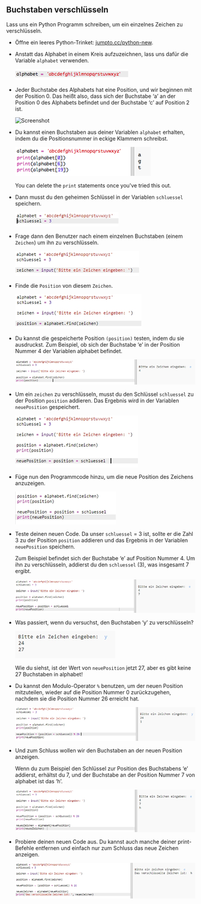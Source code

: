 ## Buchstaben verschlüsseln

Lass uns ein Python Programm schreiben, um ein einzelnes Zeichen zu verschlüsseln.

+ Öffne ein leeres Python-Trinket: <a href="http://jumpto.cc/python-new" target="_blank">jumpto.cc/python-new</a>.

+ Anstatt das Alphabet in einem Kreis aufzuzeichnen, lass uns dafür die Variable `alphabet` verwenden.
    
    ![Screenshot](images/messages-alphabet.png)

+ Jeder Buchstabe des Alphabets hat eine Position, und wir beginnen mit der Position 0. Das heißt also, dass sich der Buchstabe ‘a’ an der Position 0 des Alphabets befindet und der Buchstabe ‘c’ auf Position 2 ist.
    
    ![Screenshot](images/messages-array.png)

+ Du kannst einen Buchstaben aus deiner Variablen `alphabet` erhalten, indem du die Positionsnummer in eckige Klammern schreibst.
    
    ![Screenshot](images/messages-alphabet-array.png)
    
    You can delete the `print` statements once you've tried this out.

+ Dann musst du den geheimen Schlüssel in der Variablen `schluessel` speichern.
    
    ![Screenshot](images/messages-key.png)

+ Frage dann den Benutzer nach einem einzelnen Buchstaben (einem `Zeichen`) um ihn zu verschlüsseln.
    
    ![Screenshot](images/messages-character.png)

+ Finde die `Position` von diesem `Zeichen`.
    
    ![Screenshot](images/messages-position.png)

+ Du kannst die gespeicherte Position `(position)` testen, indem du sie ausdruckst. Zum Beispiel, ob sich der Buchstabe ‘e’ in der Position Nummer 4 der Variablen alphabet befindet.
    
    ![Screenshot](images/messages-position-test.png)

+ Um ein `zeichen` zu verschlüsseln, musst du den Schlüssel `schluessel` zu der Position `position` addieren. Das Ergebnis wird in der Variablen `neuePosition` gespeichert.
    
    ![Screenshot](images/messages-newposition.png)

+ Füge nun den Programmcode hinzu, um die neue Position des Zeichens anzuzeigen.
    
    ![Screenshot](images/messages-newposition-print.png)

+ Teste deinen neuen Code. Da unser `schluessel` = 3 ist, sollte er die Zahl 3 zu der Position `position` addieren und das Ergebnis in der Variablen `neuePosition` speichern.
    
    Zum Beispiel befindet sich der Buchstabe ‘e’ auf Position Nummer 4. Um ihn zu verschlüsseln, addierst du den `schluessel` (3), was insgesamt 7 ergibt.
    
    ![Screenshot](images/messages-newposition-test.png)

+ Was passiert, wenn du versuchst, den Buchstaben ‘y’ zu verschlüsseln?
    
    ![Screenshot](images/messages-modulus-bug.png)
    
    Wie du siehst, ist der Wert von `neuePosition` jetzt 27, aber es gibt keine 27 Buchstaben in alphabet!

+ Du kannst den Modulo-Operator `%` benutzen, um der neuen Position mitzuteilen, wieder auf die Position Nummer 0 zurückzugehen, nachdem sie die Position Nummer 26 erreicht hat.
    
    ![Screenshot](images/messages-modulus.png)

+ Und zum Schluss wollen wir den Buchstaben an der neuen Position anzeigen.
    
    Wenn du zum Beispiel den Schlüssel zur Position des Buchstabens ‘e’ addierst, erhältst du 7, und der Buchstabe an der Position Nummer 7 von alphabet ist das ‘h’.
    
    ![Screenshot](images/messages-newcharacter.png)

+ Probiere deinen neuen Code aus. Du kannst auch manche deiner print-Befehle entfernen und einfach nur zum Schluss das neue Zeichen anzeigen.
    
    ![Screenshot](images/messages-enc-test.png)